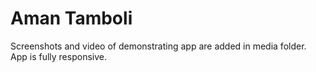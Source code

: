 # Aman Tamboli
Screenshots and video of demonstrating app are added in media folder.
App is fully responsive.
 